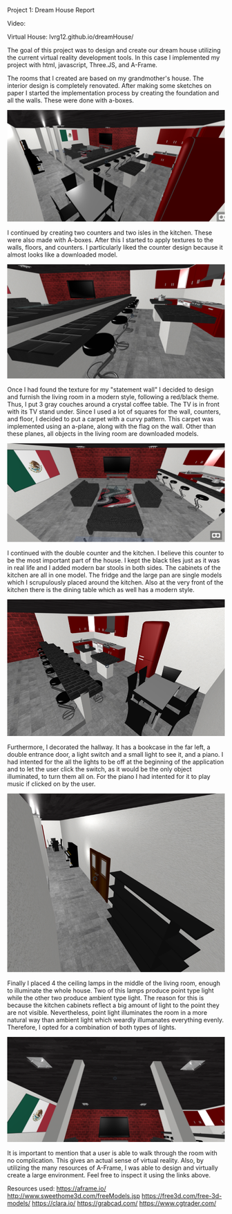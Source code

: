 Project 1: Dream House Report

Video: 

Virtual House: lvrg12.github.io/dreamHouse/

The goal of this project was to design and create our dream house utilizing the current virtual
reality development tools. In this case I implemented my project with html, javascript, Three.JS,
and A-Frame.

The rooms that I created are based on my grandmother's house. The interior design is completely
renovated. After making some sketches on paper I started the implementation process by creating
the foundation and all the walls. These were done with a-boxes.

![alt text](https://github.com/lvrg12/lvrg12.github.io/blob/master/dreamHouse/screenshots/skyview.png)

I continued by creating two counters and two isles in the kitchen. These were also made with
A-boxes. After this I started to apply textures to the walls, floors, and counters. I particularly
liked the counter design because it almost looks like a downloaded model.

![alt text](https://github.com/lvrg12/lvrg12.github.io/blob/master/dreamHouse/screenshots/counters.png)

Once I had found the texture for my "statement wall" I decided to design and furnish the living
room in a modern style, following a red/black theme. Thus, I put 3 gray couches around a crystal
coffee table. The TV is in front with its TV stand under. Since I used a lot of squares for the
wall, counters, and floor, I decided to put a carpet with a curvy pattern. This carpet was 
implemented using an a-plane, along with the flag on the wall. Other than these planes, all
objects in the living room are downloaded models.

![alt text](https://github.com/lvrg12/lvrg12.github.io/blob/master/dreamHouse/screenshots/livingroom.png)

I continued with the double counter and the kitchen. I believe this counter to be the most important
part of the house. I kept the black tiles just as it was in real life and I added modern bar stools
in both sides. The cabinets of the kitchen are all in one model. The fridge and the large pan
are single models which I scrupulously placed around the kitchen. Also at the very front of the
kitchen there is the dining table which as well has a modern style.

![alt text](https://github.com/lvrg12/lvrg12.github.io/blob/master/dreamHouse/screenshots/kitchen.png)

Furthermore, I decorated the hallway. It has a bookcase in the far left, a double entrance
door, a light switch and a small light to see it, and a piano. I had intented for the all the
lights to be off at the beginning of the application and to let the user click the switch, as
it would be the only object illuminated, to turn them all on. For the piano I had intented for it
to play music if clicked on by the user.

![alt text](https://github.com/lvrg12/lvrg12.github.io/blob/master/dreamHouse/screenshots/hallway.png)

Finally I placed 4 the ceiling lamps in the middle of the living room, enough to illuminate the
whole house. Two of this lamps produce point type light while the other two produce ambient type
light. The reason for this is because the kitchen cabinets reflect a big amount of light to the
point they are not visible. Nevertheless, point light illuminates the room in a more natural way
than ambient light which weardly illumanates everything evenly. Therefore, I opted for a combination
of both types of lights.

![alt text](https://github.com/lvrg12/lvrg12.github.io/blob/master/dreamHouse/screenshots/lights.png)

It is important to mention that a user is able to walk through the room with no complication. This
gives an actual sense of virtual reality. Also, by utilizing the many resources of A-Frame, I was able
to design and virtually create a large environment. Feel free to inspect it using the links above.

Resources used:
https://aframe.io/
http://www.sweethome3d.com/freeModels.jsp
https://free3d.com/free-3d-models/
https://clara.io/
https://grabcad.com/
https://www.cgtrader.com/
